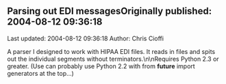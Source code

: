 ## Parsing out EDI messagesOriginally published: 2004-08-12 09:36:18 
Last updated: 2004-08-12 09:36:18 
Author: Chris Cioffi 
 
A parser I designed to work with HIPAA EDI files.  It reads in files and spits out the individual segments without terminators.\n\nRequires Python 2.3 or greater.  (Use can probably use Python 2.2 with from __future__ import generators at the top...)